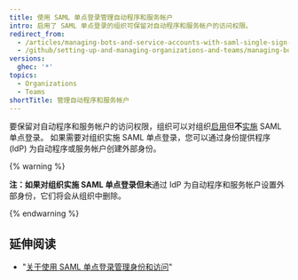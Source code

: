```yaml
---
title: 使用 SAML 单点登录管理自动程序和服务帐户
intro: 启用了 SAML 单点登录的组织可保留对自动程序和服务帐户的访问权限。
redirect_from:
  - /articles/managing-bots-and-service-accounts-with-saml-single-sign-on
  - /github/setting-up-and-managing-organizations-and-teams/managing-bots-and-service-accounts-with-saml-single-sign-on
versions:
  ghec: '*'
topics:
  - Organizations
  - Teams
shortTitle: 管理自动程序和服务帐户
---
```


要保留对自动程序和服务帐户的访问权限，组织可以对组织[启用](/articles/enabling-and-testing-saml-single-sign-on-for-your-organization)但**不**[实施](/articles/enforcing-saml-single-sign-on-for-your-organization) SAML 单点登录。 如果需要对组织实施 SAML 单点登录，您可以通过身份提供程序 (IdP) 为自动程序或服务帐户创建外部身份。

{% warning %}

**注：**如果对组织实施 SAML 单点登录但**未**通过 IdP 为自动程序和服务帐户设置外部身份，它们将会从组织中删除。

{% endwarning %}

## 延伸阅读

- "[关于使用 SAML 单点登录管理身份和访问](/articles/about-identity-and-access-management-with-saml-single-sign-on)"
